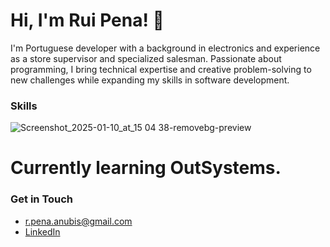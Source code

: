 # Hi, I'm Rui Pena! 👋

I'm  Portuguese developer with a background in electronics and experience as a store supervisor and specialized salesman. Passionate about programming, I bring technical expertise and creative problem-solving to new challenges while expanding my skills in software development.


### Skills

![Screenshot_2025-01-10_at_15 04 38-removebg-preview](https://github.com/user-attachments/assets/0ed974c8-7099-45e1-818b-4b281502e81a)

# Currently learning OutSystems.


### Get in Touch
- r.pena.anubis@gmail.com
- [LinkedIn](https://www.linkedin.com/in/rui-pena-code/)
